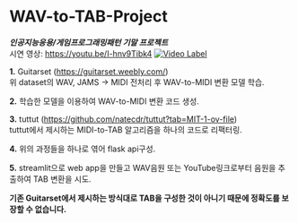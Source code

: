 # WAV-to-TAB-Project
***인공지능응용/게임프로그래밍패턴 기말 프로젝트***<br>
시연 영상: https://youtu.be/I-hnv9Tibk4
[![Video Label](http://img.youtube.com/vi/I-hnv9Tibk4/0.jpg)](https://youtu.be/I-hnv9Tibk4)

**1.**
Guitarset (https://guitarset.weebly.com/)<br>
위 dataset의 WAV, JAMS -> MIDI 전처리 후 WAV-to-MIDI 변환 모델 학습.

**2.**
학습한 모델을 이용하여 WAV-to-MIDI 변환 코드 생성.

**3.**
tuttut (https://github.com/natecdr/tuttut?tab=MIT-1-ov-file)<br>
tuttut에서 제시하는 MIDI-to-TAB 알고리즘을 하나의 코드로 리팩터링.

**4.**
위의 과정들을 하나로 엮어 flask api구성.<br>

**5.**
streamlit으로 web app을 만들고 WAV음원 또는 YouTube링크로부터 음원을 추출하여 TAB 변환을 시도.


**기존 Guitarset에서 제시하는 방식대로 TAB을 구성한 것이 아니기 때문에 정확도를 보장할 수 없습니다.**

